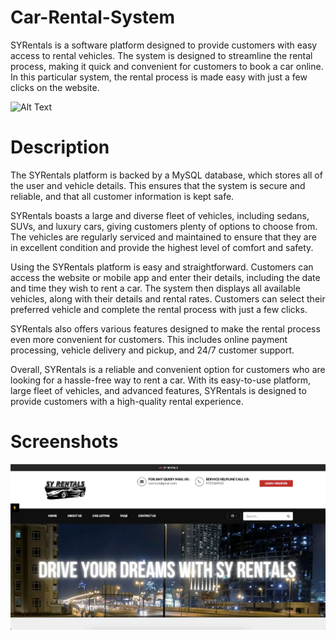 # Car-Rental-System
SYRentals is a software platform designed to provide customers with easy access to rental vehicles. The system is designed to streamline the rental process, making it quick and convenient for customers to book a car online. In this particular system, the rental process is made easy with just a few clicks on the website.

![Alt Text](https://media.tenor.com/NZjgsYZgOMcAAAAC/car-shopping-jesse-tyler-ridgway.gif)

# Description
The SYRentals platform is backed by a MySQL database, which stores all of the user and vehicle details. This ensures that the system is secure and reliable, and that all customer information is kept safe.

SYRentals boasts a large and diverse fleet of vehicles, including sedans, SUVs, and luxury cars, giving customers plenty of options to choose from. The vehicles are regularly serviced and maintained to ensure that they are in excellent condition and provide the highest level of comfort and safety.

Using the SYRentals platform is easy and straightforward. Customers can access the website or mobile app and enter their details, including the date and time they wish to rent a car. The system then displays all available vehicles, along with their details and rental rates. Customers can select their preferred vehicle and complete the rental process with just a few clicks.

SYRentals also offers various features designed to make the rental process even more convenient for customers. This includes online payment processing, vehicle delivery and pickup, and 24/7 customer support.

Overall, SYRentals is a reliable and convenient option for customers who are looking for a hassle-free way to rent a car. With its easy-to-use platform, large fleet of vehicles, and advanced features, SYRentals is designed to provide customers with a high-quality rental experience.



# Screenshots
<img src="Picture1.png">

